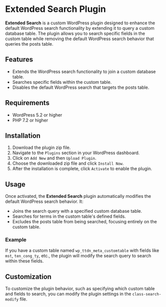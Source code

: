 # Extended Search Plugin

**Extended Search** is a custom WordPress plugin designed to enhance the default WordPress search functionality by extending it to query a custom database table. The plugin allows you to search specific fields in the custom table while removing the default WordPress search behavior that queries the posts table.

## Features

-   Extends the WordPress search functionality to join a custom database table.
-   Searches specific fields within the custom table.
-   Disables the default WordPress search that targets the posts table.

## Requirements

-   WordPress 5.2 or higher
-   PHP 7.2 or higher

## Installation

1. Download the plugin zip file.
2. Navigate to the `Plugins` section in your WordPress dashboard.
3. Click on `Add New` and then `Upload Plugin`.
4. Choose the downloaded zip file and click `Install Now`.
5. After the installation is complete, click `Activate` to enable the plugin.

## Usage

Once activated, the **Extended Search** plugin automatically modifies the default WordPress search behavior. It:

-   Joins the search query with a specified custom database table.
-   Searches for terms in the custom table's defined fields.
-   Excludes the posts table from being searched, focusing entirely on the custom table.

### Example

If you have a custom table named `wp_ttdn_meta_customtable` with fields like `mst`, `ten_cong_ty`, etc., the plugin will modify the search query to search within these fields.

## Customization

To customize the plugin behavior, such as specifying which custom table and fields to search, you can modify the plugin settings in the `class-search-modify` file.
